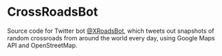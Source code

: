 # CrossRoadsBot
Source code for Twitter bot [@XRoadsBot](https://twitter.com/xroadsbot), which tweets out snapshots of random crossroads from around the world every day, using Google Maps API and OpenStreetMap.

